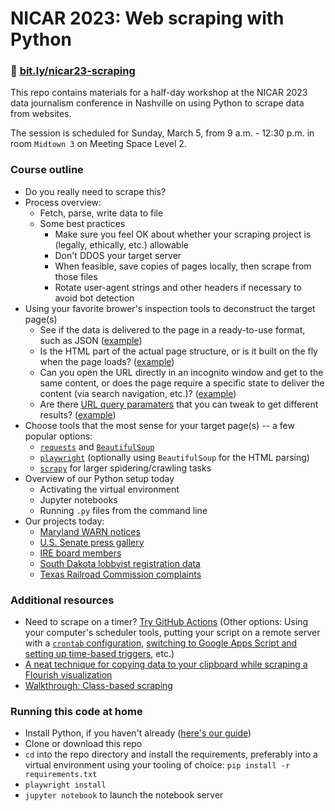 # NICAR 2023: Web scraping with Python

### 🔗 [bit.ly/nicar23-scraping](bit.ly/nicar23-scraping)

This repo contains materials for a half-day workshop at the NICAR 2023 data journalism conference in Nashville on using Python to scrape data from websites.

The session is scheduled for Sunday, March 5, from 9 a.m. - 12:30 p.m. in room `Midtown 3` on Meeting Space Level 2.

### Course outline
- Do you really need to scrape this?
- Process overview:
    - Fetch, parse, write data to file
    - Some best practices
        - Make sure you feel OK about whether your scraping project is (legally, ethically, etc.) allowable
        - Don't DDOS your target server
        - When feasible, save copies of pages locally, then scrape from those files
        - Rotate user-agent strings and other headers if necessary to avoid bot detection
- Using your favorite brower's inspection tools to deconstruct the target page(s)
    - See if the data is delivered to the page in a ready-to-use format, such as JSON ([example](https://sdlegislature.gov/Session/Archived))
    - Is the HTML part of the actual page structure, or is it built on the fly when the page loads? ([example](https://rrctx.force.com/s/complaints))
    - Can you open the URL directly in an incognito window and get to the same content, or does the page require a specific state to deliver the content (via search navigation, etc.)? ([example](https://rrctx.force.com/s/ietrs-complaint/a0ct0000000mOmhAAE/complaint0000000008))
    - Are there [URL query paramaters](https://en.wikipedia.org/wiki/Query_string) that you can tweak to get different results? ([example](https://www.worksafe.qld.gov.au/news-and-events/alerts))
- Choose tools that the most sense for your target page(s) -- a few popular options:
    - [`requests`](https://requests.readthedocs.io/en/latest/) and [`BeautifulSoup`](https://www.crummy.com/software/BeautifulSoup/bs4/doc/)
    - [`playwright`](https://playwright.dev/python) (optionally using `BeautifulSoup` for the HTML parsing)
    - [`scrapy`](https://scrapy.org/) for larger spidering/crawling tasks
- Overview of our Python setup today
    - Activating the virtual environment
    - Jupyter notebooks
    - Running `.py` files from the command line
- Our projects today:
    - [Maryland WARN notices](md-warn-notices)
    - [U.S. Senate press gallery](us-senate-press-gallery)
    - [IRE board members](ire-board)
    - [South Dakota lobbyist registration data](sd-lobbyists)
    - [Texas Railroad Commission complaints](tx-railroad-commission)

### Additional resources
- Need to scrape on a timer? [Try GitHub Actions](https://palewi.re/docs/first-github-scraper) (Other options: Using your computer's scheduler tools, putting your script on a remote server with a [`crontab` configuration](https://en.wikipedia.org/wiki/Cron), [switching to Google Apps Script and setting up time-based triggers](https://developers.google.com/apps-script/guides/triggers), etc.)
- [A neat technique for copying data to your clipboard while scraping a Flourish visualization](https://til.simonwillison.net/shot-scraper/scraping-flourish)
- [Walkthrough: Class-based scraping](https://blog.apps.npr.org/2016/06/17/scraping-tips.html)


### Running this code at home
- Install Python, if you haven't already ([here's our guide](https://docs.google.com/document/d/1cYmpfZEZ8r-09Q6Go917cKVcQk_d0P61gm0q8DAdIdg/edit))
- Clone or download this repo
- `cd` into the repo directory and install the requirements, preferably into a virtual environment using your tooling of choice: `pip install -r requirements.txt`
- `playwright install`
- `jupyter notebook` to launch the notebook server
